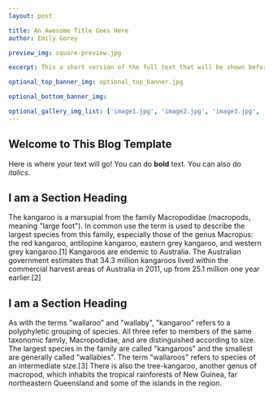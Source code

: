 ```yaml
---
layout: post

title: An Awesome Title Goes Here
author: Emily Gorey

preview_img: square-preview.jpg

excerpt: This a short version of the full text that will be shown before viewers click to see full post. Here's where your text will go! You can do <strong>bold</strong> text. You can also do <em>italics</em>. The kangaroo is a marsupial...

optional_top_banner_img: optional_top_banner.jpg

optional_bottom_banner_img:

optional_gallery_img_list: ['image1.jpg', 'image2.jpg', 'image3.jpg', 'image5.jpg', 'image6.jpg', 'image2.jpg', 'image3.jpg',]
---
```


<!-- BELOW HERE IS WHERE YOUR POST'S BODY WILL GO -->

<h2>Welcome to This Blog Template</h2>

Here is where your text will go! You can do <strong>bold</strong> text. You can also do <em>italics</em>.

<h2>I am a Section Heading</h2>

The kangaroo is a marsupial from the family Macropodidae (macropods, meaning "large foot"). In common use the term is used to describe the largest species from this family, especially those of the genus Macropus: the red kangaroo, antilopine kangaroo, eastern grey kangaroo, and western grey kangaroo.[1] Kangaroos are endemic to Australia. The Australian government estimates that 34.3 million kangaroos lived within the commercial harvest areas of Australia in 2011, up from 25.1 million one year earlier.[2]

<h2>I am a Section Heading</h2>

As with the terms "wallaroo" and "wallaby", "kangaroo" refers to a polyphyletic grouping of species. All three refer to members of the same taxonomic family, Macropodidae, and are distinguished according to size. The largest species in the family are called "kangaroos" and the smallest are generally called "wallabies". The term "wallaroos" refers to species of an intermediate size.[3] There is also the tree-kangaroo, another genus of macropod, which inhabits the tropical rainforests of New Guinea, far northeastern Queensland and some of the islands in the region.

